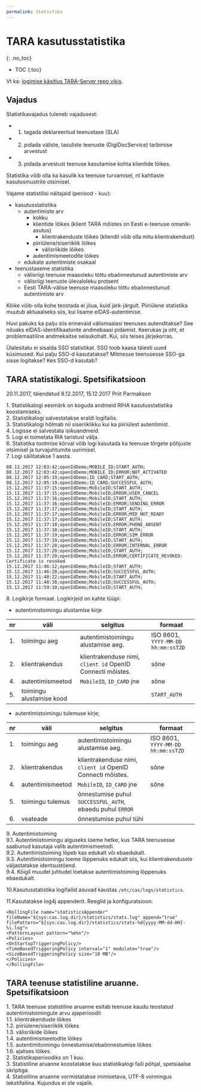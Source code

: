 ```yaml
---
permalink: Statistika
---
```


# TARA kasutusstatistika
{: .no_toc}

- TOC
{:toc}

Vt ka: [logimise käsitlus TARA-Server repo vikis](https://github.com/e-gov/TARA-Server/wiki/Logimine). 

## Vajadus

Statistikavajadus tuleneb vajadusest:
- 1) tagada deklareeritud teenustase (SLA)
- 2) pidada väliste, tasuliste teenuste (DigiDocService) tarbimise arvestust
- 3) pidada arvestust teenuse kasutamise kohta klientide lõikes.

Statistika võib olla ka kasulik ka teenuse turvamisel, nt kahtlaste kasutusmustrite otsimisel.

Vajame statistilisi näitajaid (periood - kuu):
- kasutusstatistika
  - autentimiste arv
    - kokku
    - klientide lõikes (klient TARA mõistes on Eesti e-teenuse omanik-asutus)
      - klientrakenduste lõikes (kliendil võib olla mitu klientrakendust)
    - piiriülene/siseriiklik lõikes
      - välisriikide lõikes
    - autentimismeetodite lõikes
  - edukate autentimiste osakaal
- teenustaseme statistika
  - välisriigi teenuse maasoleku tõttu ebaõnnestunud autentimiste arv
  - välisriigi teenuste ülevaloleku protsent
  - Eesti TARA-välise teenuse maasoleku tõttu ebaõnnestunud autentimiste arv

Kõike võib-olla kohe teostada ei jõua, kuid järk-järgult. Piiriülene statistika muutub aktuaalseks siis, kui lisame eIDAS-autentimise.

Huvi pakuks ka palju siis erinevaid välismaalasi teenuses autenditakse? See nõuaks eIDAS-identifikaatorite andmebaasi pidamist. Keerukas ja oht, et problemaatiline andmekaitse seisukohalt. Kui, siis teises järjekorras.

Ülalesitatu ei sisalda SSO statistikat. SSO toob kaasa täiesti uued küsimused: Kui palju SSO-d kasutatakse? Mitmesse teenusesse SSO-ga sisse logitakse? Kes SSO-d kasutab?

## TARA statistikalogi. Spetsifikatsioon

20\.11.2017, täiendatud 8.12.2017, 15.12.2017 Priit Parmakson

1\.	Statistikalogi eesmärk on koguda andmeid RIHA kasutusstatistika koostamiseks.<br>
2\.	Statistikalogi salvestatakse eraldi logifailis.<br>
3\.	Statistikalogi hõlmab nii siseriiklikku kui ka piiriülest autentimist.<br>
4\.	Logisse ei salvestata isikuandmeid.<br>
5\.	Logi ei toimetata RIA taristust välja.<br>
6\.	Statistika tootmise kõrval võib logi kasutada ka teenuse tõrgete põhjuste otsimisel ja turvajuhtumite uurimisel.<br>
7\.	Logi säilitatakse 1 aasta.<br>

````
08.12.2017 12:03:42;openIdDemo;MOBILE_ID;START_AUTH;
08.12.2017 12:03:42;openIdDemo;MOBILE_ID;ERROR;NOT_ACTIVATED
08.12.2017 12:05:19;openIdDemo;ID_CARD;START_AUTH;
08.12.2017 12:05:19;openIdDemo;ID_CARD;SUCCESSFUL_AUTH;
15.12.2017 11:37:15;openIdDemo;MobileID;START_AUTH;
15.12.2017 11:37:15;openIdDemo;MobileID;ERROR;USER_CANCEL
15.12.2017 11:37:16;openIdDemo;MobileID;START_AUTH;
15.12.2017 11:37:16;openIdDemo;MobileID;ERROR;SENDING_ERROR
15.12.2017 11:37:17;openIdDemo;MobileID;START_AUTH;
15.12.2017 11:37:17;openIdDemo;MobileID;ERROR;MID_NOT_READY
15.12.2017 11:37:17;openIdDemo;MobileID;START_AUTH;
15.12.2017 11:37:18;openIdDemo;MobileID;ERROR;PHONE_ABSENT
15.12.2017 11:37:18;openIdDemo;MobileID;START_AUTH;
15.12.2017 11:37:19;openIdDemo;MobileID;ERROR;SIM_ERROR
15.12.2017 11:37:19;openIdDemo;MobileID;START_AUTH;
15.12.2017 11:37:20;openIdDemo;MobileID;ERROR;INTERNAL_ERROR
15.12.2017 11:37:20;openIdDemo;MobileID;START_AUTH;
15.12.2017 11:37:20;openIdDemo;MobileID;ERROR;CERTIFICATE_REVOKED: Certificate is revoked
15.12.2017 11:46:12;openIdDemo;MobileID;START_AUTH;
15.12.2017 11:46:28;openIdDemo;MobileID;SUCCESSFUL_AUTH;
15.12.2017 11:48:22;openIdDemo;MobileID;START_AUTH;
15.12.2017 11:48:38;openIdDemo;MobileID;SUCCESSFUL_AUTH;
15.12.2017 11:59:10;openIdDemo;MobileID;START_AUTH;
````

8\.	Logikirje formaat. Logikirjeid on kahte tüüpi:

- autentimistoimingu alustamise kirje

| nr	| väli |	selgitus	| formaat	|
|-----|------|------------|---------|
| 1.	| toimingu aeg	| autentimistoimingu alustamise aeg.	| ISO 8601, `YYYY-MM-DD hh:mm:ssTZD` |
| 2.	| klientrakendus	| klientrakenduse nimi, `client id` OpenID Connecti mõistes.	| sõne	|
| 4.	| autentimismeetod	| `MobileID`, `ID_CARD` jne	| sõne	|
| 5.  | toimingu alustamise kood |   | `START_AUTH` |

- autentimistoimingu tulemuse kirje;

| nr	| väli |	selgitus	| formaat	|
|-----|------|------------|---------|
| 1.	| toimingu aeg	| autentimistoimingu alustamise aeg.	| ISO 8601, `YYYY-MM-DD hh:mm:ssTZD` |
| 2.	| klientrakendus	| klientrakenduse nimi, `client id` OpenID Connecti mõistes.	| sõne	|
| 4.	| autentimismeetod	| `MobileID`, `ID_CARD` jne	| sõne	|
| 5.  | toimingu tulemus | õnnestumise puhul `SUCCESSFUL_AUTH`, ebaedu puhul `ERROR` |  |
| 6.  | veateade | õnnestumise puhul tühi |  |
 
9\.	Autentimistoiming<br>
9\.1\.	Autentimistoimingu alguseks loeme hetke, kus TARA teenusesse saabunud kasutaja valib autentimismeetodi.<br>
9\.2\.	Autentimistoiming lõpeb kas edukalt või ebaedukalt.<br>
9\.3\.	Autentimistoimingu loeme lõppenuks edukalt siis, kui klientrakendusele väljastatakse identsustõend.<br>
9\.4\.	Kõigil muudel juhtudel loetakse autentimistoiming lõppenuks ebaedukalt.<br>

10\.Kasutusstatistika logifailid asuvad kaustas `/etc/cas/logs/statistics`.

11\.Kasutatakse log4j appenderit. Reeglid ja konfiguratsioon:

````
<RollingFile name="statisticsAppender" fileName="${sys:cas.log.dir}/statistics/stats.log" append="true"
filePattern="${sys:cas.log.dir}/statistics/stats-%d{yyyy-MM-dd-HH}-%i.log">
<PatternLayout pattern="%m%n"/>
<Policies>
<OnStartupTriggeringPolicy/>
<TimeBasedTriggeringPolicy interval="1" modulate="true"/>
<SizeBasedTriggeringPolicy size="10 MB"/>
</Policies>
</RollingFile>
````

## TARA teenuse statistiline aruanne. Spetsifikatsioon

1\.	TARA teenuse statistiline aruanne esitab teenuse kaudu teostatud autentimistoimingute arvu ajaperioodil:<br>
1\.1\.	klientrakenduste lõikes<br>
1\.2\.	piiriülene/siseriiklik lõikes<br>
1\.3\.	välisriikide lõikes<br>
1\.4\.	autentimismeetodite lõikes<br>
1\.5\.	autentimitoimingu õnnestumise/ebaõnnestumise lõikes<br>
1\.6\.	ajalises lõikes.<br>
2\.	Statistikaperioodiks on 1 kuu.<br>
3\.	Statistiline aruanne koostatakse kuu statistikalogi faili põhjal, spetsiaalse skriptiga.<br>
4\.	Statistiline aruanne vormistatakse inimloetava, UTF-8 vormingus tekstifailina. Kujundus ei ole vajalik.<br>

